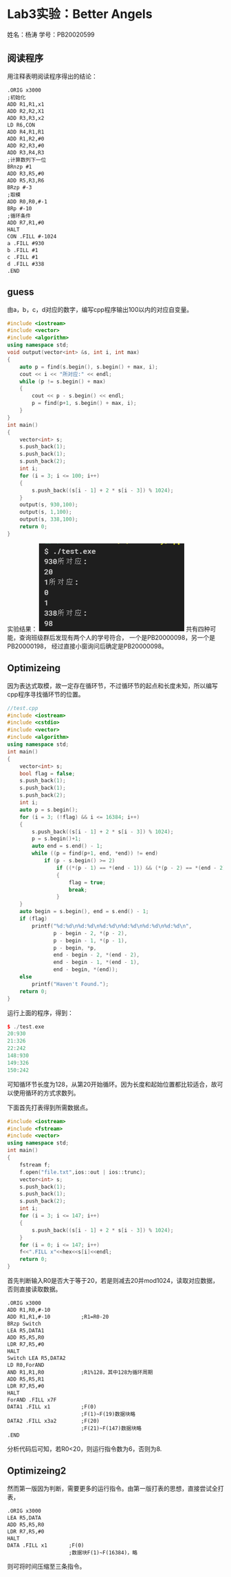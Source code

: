 # Lab3实验：Better Angels
姓名：杨涛
学号：PB20020599
## 阅读程序
用注释表明阅读程序得出的结论：
```
.ORIG x3000
;初始化
ADD R1,R1,x1
ADD R2,R2,X1
ADD R3,R3,x2
LD R6,CON
ADD R4,R1,R1
ADD R1,R2,#0
ADD R2,R3,#0
ADD R3,R4,R3
;计算数列下一位
BRnzp #1
ADD R3,R5,#0
ADD R5,R3,R6
BRzp #-3
;取模
ADD R0,R0,#-1
BRp #-10
;循环条件
ADD R7,R1,#0 
HALT
CON .FILL #-1024
a .FILL #930
b .FILL #1
c .FILL #1
d .FILL #338
.END
```
## guess
由a，b，c，d对应的数字，编写cpp程序输出100以内的对应自变量。
```c++
#include <iostream>
#include <vector>
#include <algorithm>
using namespace std;
void output(vector<int> &s, int i, int max)
{
    auto p = find(s.begin(), s.begin() + max, i);
    cout << i << "所对应:" << endl;
    while (p != s.begin() + max)
    {
        cout << p - s.begin() << endl;
        p = find(p+1, s.begin() + max, i);
    }
}
int main()
{
    vector<int> s;
    s.push_back(1);
    s.push_back(1);
    s.push_back(2);
    int i;
    for (i = 3; i <= 100; i++)
    {
        s.push_back((s[i - 1] + 2 * s[i - 3]) % 1024);
    }
    output(s, 930,100);
    output(s, 1,100);
    output(s, 338,100);
    return 0;
}
```
实验结果：
<img src="3.png">
共有四种可能，查询班级群后发现有两个人的学号符合，
一个是PB20000098，另一个是PB20000198，
经过直接小窗询问后确定是PB20000098。

## Optimizeing

因为表达式取模，故一定存在循环节，不过循环节的起点和长度未知，所以编写cpp程序寻找循环节的位置。
```C++
//test.cpp
#include <iostream>
#include <cstdio>
#include <vector>
#include <algorithm>
using namespace std;
int main()
{
    vector<int> s;
    bool flag = false;
    s.push_back(1);
    s.push_back(1);
    s.push_back(2);
    int i;
    auto p = s.begin();
    for (i = 3; (!flag) && i <= 16384; i++)
    {
        s.push_back((s[i - 1] + 2 * s[i - 3]) % 1024);
        p = s.begin()+1;
        auto end = s.end() - 1;
        while ((p = find(p+1, end, *end)) != end)
            if (p - s.begin() >= 2)
                if ((*(p - 1) == *(end - 1)) && (*(p - 2) == *(end - 2)))
                {
                    flag = true;
                    break;
                }
    }
    auto begin = s.begin(), end = s.end() - 1;
    if (flag)
        printf("%d:%d\n%d:%d\n%d:%d\n%d:%d\n%d:%d\n%d:%d\n",
               p - begin - 2, *(p - 2),
               p - begin - 1, *(p - 1),
               p - begin, *p,
               end - begin - 2, *(end - 2),
               end - begin - 1, *(end - 1),
               end - begin, *(end));
    else
        printf("Haven't Found.");
    return 0;
}
```
运行上面的程序，得到：
```c++
$ ./test.exe
20:930
21:326
22:242
148:930
149:326
150:242
```
可知循环节长度为128，从第20开始循环。因为长度和起始位置都比较适合，故可以使用循环的方式求数列。

下面首先打表得到所需数据点。

```C++
#include <iostream>
#include <fstream>
#include <vector>
using namespace std;
int main()
{
    fstream f;
    f.open("file.txt",ios::out | ios::trunc);
    vector<int> s;
    s.push_back(1);
    s.push_back(1);
    s.push_back(2);
    int i;
    for (i = 3; i <= 147; i++)
    {
        s.push_back((s[i - 1] + 2 * s[i - 3]) % 1024);
    }
    for (i = 0; i <= 147; i++)
    f<<".FILL x"<<hex<<s[i]<<endl;
    return 0;
}
```
首先判断输入R0是否大于等于20，若是则减去20并mod1024，读取对应数据，否则直接读取数据。
```
.ORIG x3000
ADD R1,R0,#-10
ADD R1,R1,#-10          ;R1=R0-20
BRzp Switch
LEA R5,DATA1
ADD R5,R5,R0
LDR R7,R5,#0
HALT
Switch LEA R5,DATA2
LD R0,ForAND
AND R1,R1,R0            ;R1%128，其中128为循环周期
ADD R5,R5,R1
LDR R7,R5,#0
HALT
ForAND .FILL x7F
DATA1 .FILL x1          ;F(0)
                        ;F(1)~F(19)数据块略
DATA2 .FILL x3a2        ;F(20)
                        ;F(21)~F(147)数据块略
.END
```

分析代码后可知，若R0<20，则运行指令数为6，否则为8.

## Optimizeing2
然而第一版因为判断，需要更多的运行指令。由第一版打表的思想，直接尝试全打表，
```
.ORIG x3000
LEA R5,DATA
ADD R5,R5,R0
LDR R7,R5,#0
HALT
DATA .FILL x1       ;F(0)
                    ;数据块F(1)~F(16384)，略
```
则可将时间压缩至三条指令。